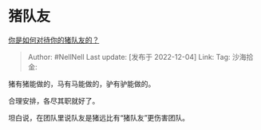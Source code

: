 # 猪队友
[你是如何对待你的猪队友的？](https://www.zhihu.com/question/24089888/answer/2786549868)

> Author: #NellNell
> Last update: [发布于 2022-12-04]
> Link:
> Tag:
> 沙海拾金:

猪有猪能做的，马有马能做的，驴有驴能做的。

合理安排，各尽其职就好了。

坦白说，在团队里说队友是猪远比有“猪队友”更伤害团队。
